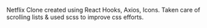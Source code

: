 Netflix Clone created using React Hooks, Axios, Icons.
Taken care of scrolling lists & used scss to improve css efforts.
